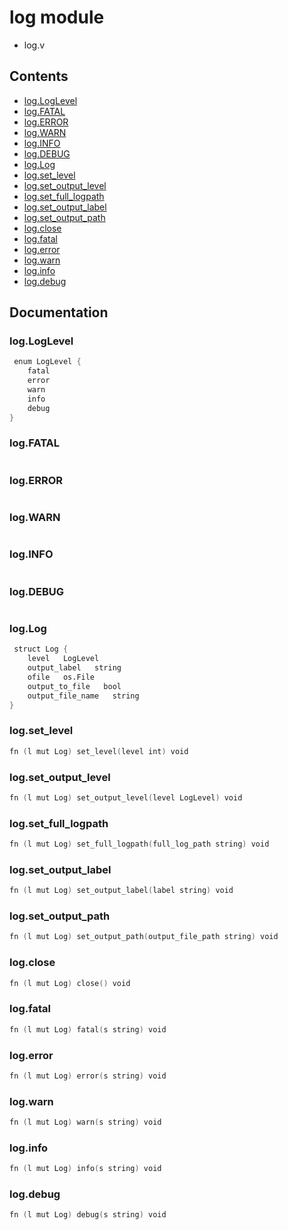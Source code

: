 # log module
- log.v
## Contents
- [log.LogLevel](#logloglevel)
- [log.FATAL](#logfatal)
- [log.ERROR](#logerror)
- [log.WARN](#logwarn)
- [log.INFO](#loginfo)
- [log.DEBUG](#logdebug)
- [log.Log](#loglog)
- [log.set_level](#logset_level)
- [log.set_output_level](#logset_output_level)
- [log.set_full_logpath](#logset_full_logpath)
- [log.set_output_label](#logset_output_label)
- [log.set_output_path](#logset_output_path)
- [log.close](#logclose)
- [log.fatal](#logfatal)
- [log.error](#logerror)
- [log.warn](#logwarn)
- [log.info](#loginfo)
- [log.debug](#logdebug)

## Documentation
### log.LogLevel
```v
 enum LogLevel {
    fatal
    error
    warn
    info
    debug
}
```
### log.FATAL
```v

```
### log.ERROR
```v

```
### log.WARN
```v

```
### log.INFO
```v

```
### log.DEBUG
```v

```
### log.Log
```v
 struct Log {
    level   LogLevel
    output_label   string
    ofile   os.File
    output_to_file   bool
    output_file_name   string
}
```
### log.set_level
```v
fn (l mut Log) set_level(level int) void
```
### log.set_output_level
```v
fn (l mut Log) set_output_level(level LogLevel) void
```
### log.set_full_logpath
```v
fn (l mut Log) set_full_logpath(full_log_path string) void
```
### log.set_output_label
```v
fn (l mut Log) set_output_label(label string) void
```
### log.set_output_path
```v
fn (l mut Log) set_output_path(output_file_path string) void
```
### log.close
```v
fn (l mut Log) close() void
```
### log.fatal
```v
fn (l mut Log) fatal(s string) void
```
### log.error
```v
fn (l mut Log) error(s string) void
```
### log.warn
```v
fn (l mut Log) warn(s string) void
```
### log.info
```v
fn (l mut Log) info(s string) void
```
### log.debug
```v
fn (l mut Log) debug(s string) void
```